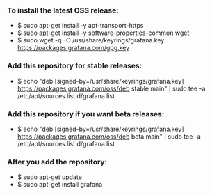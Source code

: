 ### To install the latest OSS release:

- $ sudo apt-get install -y apt-transport-https
- $ sudo apt-get install -y software-properties-common wget
- $ sudo wget -q -O /usr/share/keyrings/grafana.key https://packages.grafana.com/gpg.key

### Add this repository for stable releases:

- $ echo "deb [signed-by=/usr/share/keyrings/grafana.key] https://packages.grafana.com/oss/deb stable main" | sudo tee -a /etc/apt/sources.list.d/grafana.list

### Add this repository if you want beta releases:

- $ echo "deb [signed-by=/usr/share/keyrings/grafana.key] https://packages.grafana.com/oss/deb beta main" | sudo tee -a /etc/apt/sources.list.d/grafana.list

### After you add the repository:

- $ sudo apt-get update
- $ sudo apt-get install grafana
